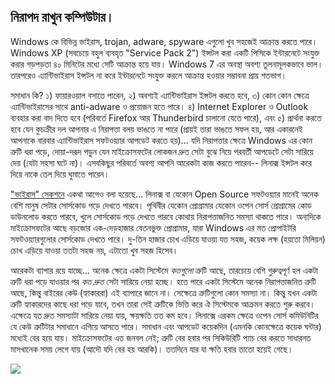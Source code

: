 



<h2>নিরাপদ রাখুন কম্পিউটার।</h2>

Windows কে বিভিন্ন ভাইরাস, trojan, adware, spyware এগুলো খুব সহজেই আক্রান্ত করতে পারে। Windows XP (সবচেয়ে বহুল ব্যবহৃত "Service Pack 2") ইন্সটল করা একটি পিসিকে ইন্টারনেটে সংযুক্ত করার গড়পড়তা ৪০ মিনিটের মধ্যে সেটি আক্রান্ত হয়ে যায়। Windows 7 এর অবস্থা অবশ্য তুলনামূলকভাবে ভাল। তারপরেও এ্যান্টিভাইরাস ইন্সটল না করে ইন্টারনেটে সংযুক্ত করলে আক্রান্ত হওয়ার সম্ভাবনা প্রায় শতভাগ।

সমাধান কি? ১) ফায়ারওয়াল বসাতে পারেন, ২) অবশ্যই এ্যান্টিভাইরাস ইন্সটল করতে হবে, ৩) 
কোন কোন ক্ষেত্রে এ্যান্টিভাইরাসের সাথে anti-adware ও প্রয়োজন হতে পারে। ৪) Internet Explorer ও Outlook ব্যবহার করা বাদ দিতে হবে
(পরিবর্তে Firefox আর Thunderbird চালানো যেতে পারে), এবং ৫) প্রার্থনা করতে হবে যেন কুচক্রীর দল আপনার এ নিরাপত্তা বলয় ভাঙতে না পারে (প্রায়ই তারা ভাঙতে সফল হয়, আর একারনেই আপনাকে বারবার এ্যান্টিভাইরাস সফটওয়্যার আপডেট করতে হয়)... যদি নিরাপত্তার ক্ষেত্রে Windows এর কোন ত্রুটি ধরা পড়ে, দোয়া-দরূদ পড়ুন যেন মাইক্রোসফটের লোকজন দ্রুত সেটা বুঝে নিয়ে পরবর্তী আপডেটে সেটা সারিয়ে দেয় (যেটা সহসা ঘটে না)। এসবকিছুর পরিবর্তে অবশ্য আপনি আরেকটা কাজ করতে পারেন-- লিনাক্স ইন্সটল করে দিয়ে নাকে তেল দিয়ে ঘুমাতে পারেন।

<a href="/items/viruses/index_bn.php">"ভাইরাস" সেকশনে</a> একথা আগেও বলা হয়েছে... লিনাক্স বা যেকোন Open Source সফটওয়্যার মানেই অনেক বেশি মানুষ সেটার সোর্সকোড পড়ে দেখতে পারবে। পৃথিবীর যেকোন প্রোগ্রামার যেকোন ওপেন সোর্স প্রোগ্রামের কোড ডাউনলোড করতে পারবে, খুলে সোর্সকোড পড়ে দেখতে পারবে কোথায় নিরাপত্তাজনিত সমস্যা থাকতে পারে। অন্যদিকে মাইক্রোসফটের আছে বড়জোর এক-দেড়হাজার বেতনভুক্ত প্রোগ্রামার, যারা Windows এর মত প্রোপাইটরি সফটওয়্যারগুলোর সোর্সকোড দেখতে পারে। দু-তিন হাজার চোখ এড়িয়ে যাওয়া যত সহজ, কয়েক লক্ষ (হয়তো মিলিয়ন) চোখ এড়িয়ে যাওয়া ততটা সহজ নয়, এটাতো খুব সহজ হিসেব।

আরেকটা ব্যাপার রয়ে যাচ্ছে... অনেক ক্ষেত্রে একটা সিস্টেমে <i>কতগুলো</i> ত্রুটি আছে, তারচেয়ে বেশি গুরুত্বপূর্ণ হল একটা ত্রুটি ধরা পড়ে যাওয়ার পর <i>কত দ্রুত</i> সেটা সারিয়ে নেয়া হচ্ছে। হতে পারে একটা সিস্টেমে অনেক নিরাপত্তাজনিত ত্রুটি আছে, কিন্তু বাইরের কেউ (হ্যাকাররা) এই ব্যাপারে জানে না। সেক্ষেত্রে ত্রুটিগুলো কোন সমস্যা না। কিন্তু যখন একটা ত্রুটি হ্যাকারদের কাছে ধরা পড়ে যাবে, তখন তারা সেই ত্রুটিকে ভিত্তি করে ঐ সিস্টেমকে আক্রমন করতে শুরু করবে। এক্ষেত্রে যত দ্রুত সমস্যাটা সারিয়ে নেয়া যায়, ক্ষয়ক্ষতি তত কম হবে। লিনাক্সে এরকম ক্ষেত্রে ওপেন সোর্স কমিউনিটির যে কেউ ত্রুটিটার সমাধানে এগিয়ে আসতে পারে। সমাধান এবং আপডেট কয়েকদিন (এমনকি কোনক্ষেত্রে কয়েক ঘন্টার) মধ্যেই বের হয়ে যায়। মাইক্রোসফটের এত জনবল নেই; ত্রুটি বের হবার পর সিকিউরিটি প্যাচ বের করতে সাধারনত মাসখানেক সময় লেগে যায় (আদৌ যদি বের হয় আরকি)। ততদিনে যার যা ক্ষতি হবার তাতো হয়েই গেছে। 


<img src="Images/security_thumb.png" />




